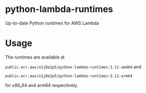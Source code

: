# python-lambda-runtimes
Up-to-date Python runtimes for AWS Lambda

# Usage
The runtimes are available at 

`public.ecr.aws/o1j8e2p5/python-lambda-runtimes:3.11-amd64` and

`public.ecr.aws/o1j8e2p5/python-lambda-runtimes:3.11-arm64`

for  x86\_64 and arm64 respectively.


